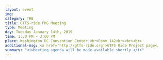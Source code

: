 ```yaml
---
layout: event
img:
category: TRB
title: GTFS-ride PMG Meeting
type: Meeting
day: Tuesday January 14th, 2019
time: 1:30 PM - 3:00 PM
place: Washington DC Convention Center <br>Room 142<br><br><br>
additional-msg: <a href='http://gtfs-ride.org'>GTFS Ride Project page</a>
summary: "<i>Meeting agenda will be made available shortly.</i>"
---
```

